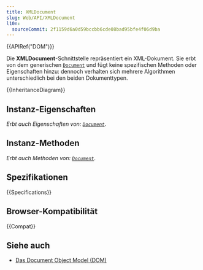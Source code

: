 ```yaml
---
title: XMLDocument
slug: Web/API/XMLDocument
l10n:
  sourceCommit: 2f1159d6a0d59bccbb6cde08bad95bfe4f06d9ba
---
```


{{APIRef("DOM")}}

Die **XMLDocument**-Schnittstelle repräsentiert ein XML-Dokument. Sie erbt von dem generischen [`Document`](/de/docs/Web/API/Document) und fügt keine spezifischen Methoden oder Eigenschaften hinzu: dennoch verhalten sich mehrere Algorithmen unterschiedlich bei den beiden Dokumenttypen.

{{InheritanceDiagram}}

## Instanz-Eigenschaften

_Erbt auch Eigenschaften von: [`Document`](/de/docs/Web/API/Document)_.

## Instanz-Methoden

_Erbt auch Methoden von: [`Document`](/de/docs/Web/API/Document)_.

## Spezifikationen

{{Specifications}}

## Browser-Kompatibilität

{{Compat}}

## Siehe auch

- [Das Document Object Model (DOM)](/de/docs/Web/API/Document_Object_Model)
